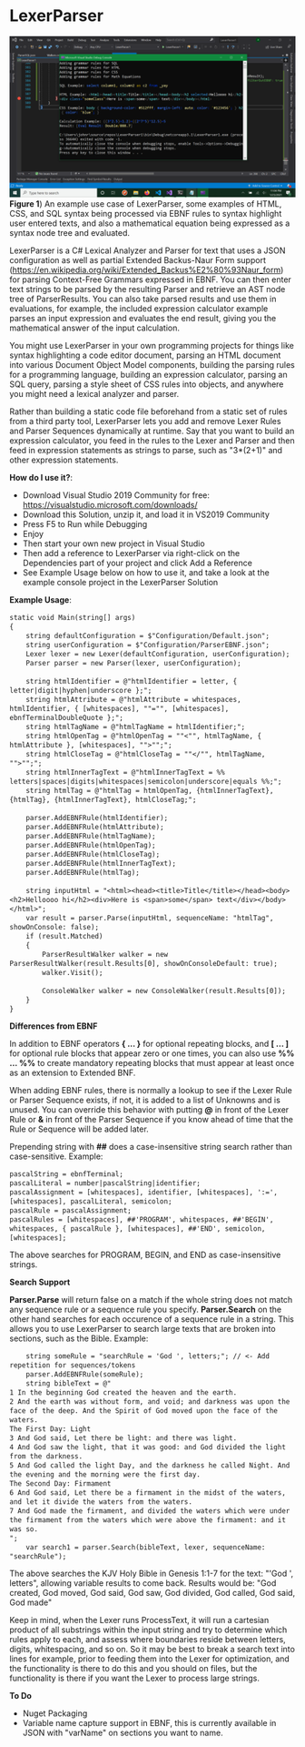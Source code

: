 # LexerParser

![](https://raw.githubusercontent.com/JohnnyErnest/LexerParser/main/LexerParser2.png)
**Figure 1**) An example use case of LexerParser, some examples of HTML, CSS, and SQL syntax being processed via EBNF rules to syntax highlight user entered texts, and also a mathematical equation being expressed as a syntax node tree and evaluated.

LexerParser is a C# Lexical Analyzer and Parser for text that uses a JSON configuration as well as partial Extended Backus-Naur Form support (https://en.wikipedia.org/wiki/Extended_Backus%E2%80%93Naur_form) for parsing Context-Free Grammars expressed in EBNF. You can then enter text strings to be parsed by the resulting Parser and retrieve an AST node tree of ParserResults. You can also take parsed results and use them in evaluations, for example, the included expression calculator example parses an input expression and evaluates the end result, giving you the mathematical answer of the input calculation. 

You might use LexerParser in your own programming projects for things like syntax highlighting a code editor document, parsing an HTML document into various Document Object Model components, building the parsing rules for a programming language, building an expression calculator, parsing an SQL query, parsing a style sheet of CSS rules into objects, and anywhere you might need a lexical analyzer and parser.

Rather than building a static code file beforehand from a static set of rules from a third party tool, LexerParser lets you add and remove Lexer Rules and Parser Sequences dynamically at runtime. Say that you want to build an expression calculator, you feed in the rules to the Lexer and Parser and then feed in expression statements as strings to parse, such as "3*(2+1)" and other expression statements.

**How do I use it?**:

- Download Visual Studio 2019 Community for free: https://visualstudio.microsoft.com/downloads/
- Download this Solution, unzip it, and load it in VS2019 Community
- Press F5 to Run while Debugging
- Enjoy
- Then start your own new project in Visual Studio
- Then add a reference to LexerParser via right-click on the Dependencies part of your project and click Add a Reference
- See Example Usage below on how to use it, and take a look at the example console project in the LexerParser Solution

**Example Usage**:

```
static void Main(string[] args)
{
    string defaultConfiguration = $"Configuration/Default.json";
    string userConfiguration = $"Configuration/ParserEBNF.json";
    Lexer lexer = new Lexer(defaultConfiguration, userConfiguration);
    Parser parser = new Parser(lexer, userConfiguration);

    string htmlIdentifier = @"htmlIdentifier = letter, { letter|digit|hyphen|underscore };";
    string htmlAttribute = @"htmlAttribute = whitespaces, htmlIdentifier, { [whitespaces], ""="", [whitespaces], ebnfTerminalDoubleQuote };";
    string htmlTagName = @"htmlTagName = htmlIdentifier;";
    string htmlOpenTag = @"htmlOpenTag = ""<"", htmlTagName, { htmlAttribute }, [whitespaces], "">"";";
    string htmlCloseTag = @"htmlCloseTag = ""</"", htmlTagName, "">"";";
    string htmlInnerTagText = @"htmlInnerTagText = %% letters|spaces|digits|whitespaces|semicolon|underscore|equals %%;";
    string htmlTag = @"htmlTag = htmlOpenTag, {htmlInnerTagText}, {htmlTag}, {htmlInnerTagText}, htmlCloseTag;";

    parser.AddEBNFRule(htmlIdentifier);
    parser.AddEBNFRule(htmlAttribute);
    parser.AddEBNFRule(htmlTagName);
    parser.AddEBNFRule(htmlOpenTag);
    parser.AddEBNFRule(htmlCloseTag);
    parser.AddEBNFRule(htmlInnerTagText);
    parser.AddEBNFRule(htmlTag);

    string inputHtml = "<html><head><title>Title</title></head><body><h2>Helloooo hi</h2><div>Here is <span>some</span> text</div></body></html>";
    var result = parser.Parse(inputHtml, sequenceName: "htmlTag", showOnConsole: false);
    if (result.Matched)
    {
        ParserResultWalker walker = new ParserResultWalker(result.Results[0], showOnConsoleDefault: true);
        walker.Visit();
        
        ConsoleWalker walker = new ConsoleWalker(result.Results[0]);
    }    
}
```

**Differences from EBNF**

In addition to EBNF operators **{ ... }** for optional repeating blocks, and **[ ... ]** for optional rule blocks that appear zero or one times, you can also use **%% ... %%** to create mandatory repeating blocks that must appear at least once as an extension to Extended BNF. 

When adding EBNF rules, there is normally a lookup to see if the Lexer Rule or Parser Sequence exists, if not, it is added to a list of Unknowns and is unused. You can override this behavior with putting **@** in front of the Lexer Rule or **&** in front of the Parser Sequence if you know ahead of time that the Rule or Sequence will be added later.

Prepending string with **##** does a case-insensitive string search rather than case-sensitive. Example: 

```
pascalString = ebnfTerminal;
pascalLiteral = number|pascalString|identifier;
pascalAssignment = [whitespaces], identifier, [whitespaces], ':=', [whitespaces], pascalLiteral, semicolon;
pascalRule = pascalAssignment;
pascalRules = [whitespaces], ##'PROGRAM', whitespaces, ##'BEGIN', whitespaces, { pascalRule }, [whitespaces], ##'END', semicolon, [whitespaces];
```

The above searches for PROGRAM, BEGIN, and END as case-insensitive strings.

**Search Support**

**Parser.Parse** will return false on a match if the whole string does not match any sequence rule or a sequence rule you specify. **Parser.Search** on the other hand searches for each occurence of a sequence rule in a string. This allows you to use LexerParser to search large texts that are broken into sections, such as the Bible. Example:

```
    string someRule = "searchRule = 'God ', letters;"; // <- Add repetition for sequences/tokens
    parser.AddEBNFRule(someRule);
    string bibleText = @"
1 In the beginning God created the heaven and the earth. 
2 And the earth was without form, and void; and darkness was upon the face of the deep. And the Spirit of God moved upon the face of the waters.
The First Day: Light
3 And God said, Let there be light: and there was light. 
4 And God saw the light, that it was good: and God divided the light from the darkness. 
5 And God called the light Day, and the darkness he called Night. And the evening and the morning were the first day.
The Second Day: Firmament
6 And God said, Let there be a firmament in the midst of the waters, and let it divide the waters from the waters. 
7 And God made the firmament, and divided the waters which were under the firmament from the waters which were above the firmament: and it was so.
";
    var search1 = parser.Search(bibleText, lexer, sequenceName: "searchRule");
```

The above searches the KJV Holy Bible in Genesis 1:1-7 for the text: "'God ', letters", allowing variable results to come back. Results would be: "God created, God moved, God said, God saw, God divided, God called, God said, God made"

Keep in mind, when the Lexer runs ProcessText, it will run a cartesian product of all substrings within the input string and try to determine which rules apply to each, and assess where boundaries reside between letters, digits, whitespacing, and so on. So it may be best to break a search text into lines for example, prior to feeding them into the Lexer for optimization, and the functionality is there to do this and you should on files, but the functionality is there if you want the Lexer to process large strings.

**To Do**

- Nuget Packaging
- Variable name capture support in EBNF, this is currently available in JSON with "varName" on sections you want to name.

